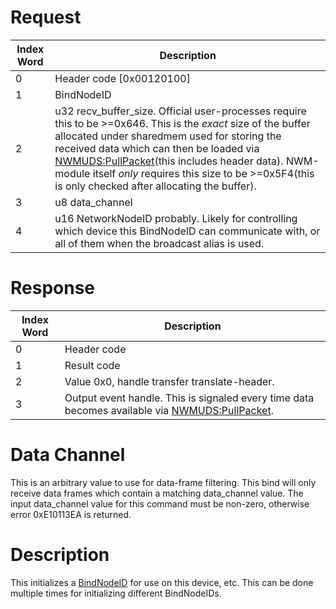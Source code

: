# Request

| Index Word | Description                                                                                                                                                                                                                                                                                                                                                                                             |
|------------|---------------------------------------------------------------------------------------------------------------------------------------------------------------------------------------------------------------------------------------------------------------------------------------------------------------------------------------------------------------------------------------------------------|
| 0          | Header code \[0x00120100\]                                                                                                                                                                                                                                                                                                                                                                              |
| 1          | BindNodeID                                                                                                                                                                                                                                                                                                                                                                                              |
| 2          | u32 recv_buffer_size. Official user-processes require this to be \>=0x646. This is the *exact* size of the buffer allocated under sharedmem used for storing the received data which can then be loaded via [NWMUDS:PullPacket](NWMUDS:PullPacket "wikilink")(this includes header data). NWM-module itself *only* requires this size to be \>=0x5F4(this is only checked after allocating the buffer). |
| 3          | u8 data_channel                                                                                                                                                                                                                                                                                                                                                                                         |
| 4          | u16 NetworkNodeID probably. Likely for controlling which device this BindNodeID can communicate with, or all of them when the broadcast alias is used.                                                                                                                                                                                                                                                  |

# Response

| Index Word | Description                                                                                                                    |
|------------|--------------------------------------------------------------------------------------------------------------------------------|
| 0          | Header code                                                                                                                    |
| 1          | Result code                                                                                                                    |
| 2          | Value 0x0, handle transfer translate-header.                                                                                   |
| 3          | Output event handle. This is signaled every time data becomes available via [NWMUDS:PullPacket](NWMUDS:PullPacket "wikilink"). |

# Data Channel

This is an arbitrary value to use for data-frame filtering. This bind
will only receive data frames which contain a matching data_channel
value. The input data_channel value for this command must be non-zero,
otherwise error 0xE10113EA is returned.

# Description

This initializes a [BindNodeID](NWM_Services "wikilink") for use on this
device, etc. This can be done multiple times for initializing different
BindNodeIDs.